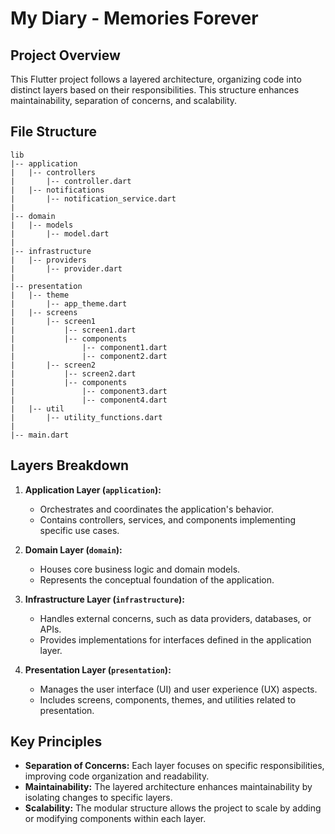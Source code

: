 # My Diary - Memories Forever

## Project Overview

This Flutter project follows a layered architecture, organizing code into distinct layers based on their responsibilities. This structure enhances maintainability, separation of concerns, and scalability.

## File Structure

```
lib
|-- application
|   |-- controllers
|       |-- controller.dart
|   |-- notifications
|       |-- notification_service.dart
|
|-- domain
|   |-- models
|       |-- model.dart
|
|-- infrastructure
|   |-- providers
|       |-- provider.dart
|
|-- presentation
|   |-- theme
|       |-- app_theme.dart
|   |-- screens
|       |-- screen1
|           |-- screen1.dart
|           |-- components
|               |-- component1.dart
|               |-- component2.dart
|       |-- screen2
|           |-- screen2.dart
|           |-- components
|               |-- component3.dart
|               |-- component4.dart
|   |-- util
|       |-- utility_functions.dart
|
|-- main.dart
```

## Layers Breakdown

1. **Application Layer (`application`):**
   - Orchestrates and coordinates the application's behavior.
   - Contains controllers, services, and components implementing specific use cases.

2. **Domain Layer (`domain`):**
   - Houses core business logic and domain models.
   - Represents the conceptual foundation of the application.

3. **Infrastructure Layer (`infrastructure`):**
   - Handles external concerns, such as data providers, databases, or APIs.
   - Provides implementations for interfaces defined in the application layer.

4. **Presentation Layer (`presentation`):**
   - Manages the user interface (UI) and user experience (UX) aspects.
   - Includes screens, components, themes, and utilities related to presentation.

## Key Principles

- **Separation of Concerns:** Each layer focuses on specific responsibilities, improving code organization and readability.
- **Maintainability:** The layered architecture enhances maintainability by isolating changes to specific layers.
- **Scalability:** The modular structure allows the project to scale by adding or modifying components within each layer.
